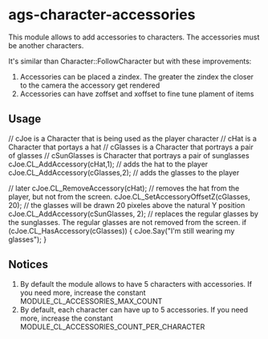 # ags-character-accessories

This module allows to add accessories to characters.
The accessories must be another characters.

It's similar than Character::FollowCharacter but with these improvements:
1. Accessories can be placed a zindex. The greater the zindex the closer to the camera the accessory get rendered
2. Accessories can have zoffset and xoffset to fine tune plament of items


## Usage
// cJoe is a Character that is being used as the player character
// cHat is a Character that portays a hat
// cGlasses is a Character that portrays a pair of glasses
// cSunGlasses is Character that portrays a pair of sunglasses
cJoe.CL_AddAccessory(cHat,1); // adds the hat to the player
cJoe.CL_AddAccessory(cGlasses,2); // adds the glasses to the player

// later
cJoe.CL_RemoveAccessory(cHat); // removes the hat from the player, but not from the screen.
cJoe.CL_SetAccessoryOffsetZ(cGlasses, 20); // the glasses will be drawn 20 pixeles above the natural Y position
cJoe.CL_AddAccessory(cSunGlasses, 2); // replaces the regular glasses by the sunglasses. The regular glasses are not removed from the screen. 
if (cJoe.CL_HasAccessory(cGlasses)) {
  cJoe.Say("I'm still wearing my glasses");
}

## Notices
1. By default the module allows to have 5 characters with accessories. If you need more, increase the constant MODULE_CL_ACCESSORIES_MAX_COUNT
2. By default, each character can have up to 5 accessories. If you need more, increase the constant MODULE_CL_ACCESSORIES_COUNT_PER_CHARACTER
 
